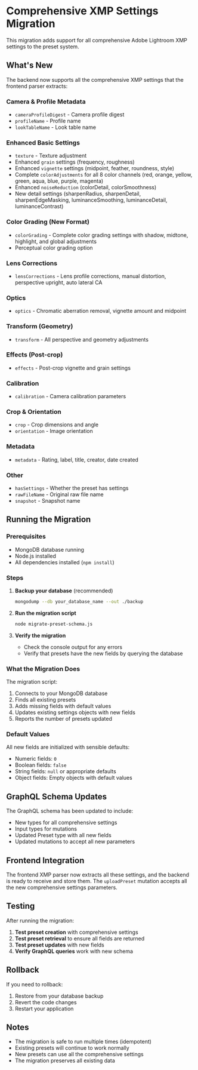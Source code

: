 # Comprehensive XMP Settings Migration

This migration adds support for all comprehensive Adobe Lightroom XMP settings to the preset system.

## What's New

The backend now supports all the comprehensive XMP settings that the frontend parser extracts:

### Camera & Profile Metadata

- `cameraProfileDigest` - Camera profile digest
- `profileName` - Profile name
- `lookTableName` - Look table name

### Enhanced Basic Settings

- `texture` - Texture adjustment
- Enhanced `grain` settings (frequency, roughness)
- Enhanced `vignette` settings (midpoint, feather, roundness, style)
- Complete `colorAdjustments` for all 8 color channels (red, orange, yellow, green, aqua, blue, purple, magenta)
- Enhanced `noiseReduction` (colorDetail, colorSmoothness)
- New detail settings (sharpenRadius, sharpenDetail, sharpenEdgeMasking, luminanceSmoothing, luminanceDetail, luminanceContrast)

### Color Grading (New Format)

- `colorGrading` - Complete color grading settings with shadow, midtone, highlight, and global adjustments
- Perceptual color grading option

### Lens Corrections

- `lensCorrections` - Lens profile corrections, manual distortion, perspective upright, auto lateral CA

### Optics

- `optics` - Chromatic aberration removal, vignette amount and midpoint

### Transform (Geometry)

- `transform` - All perspective and geometry adjustments

### Effects (Post-crop)

- `effects` - Post-crop vignette and grain settings

### Calibration

- `calibration` - Camera calibration parameters

### Crop & Orientation

- `crop` - Crop dimensions and angle
- `orientation` - Image orientation

### Metadata

- `metadata` - Rating, label, title, creator, date created

### Other

- `hasSettings` - Whether the preset has settings
- `rawFileName` - Original raw file name
- `snapshot` - Snapshot name

## Running the Migration

### Prerequisites

- MongoDB database running
- Node.js installed
- All dependencies installed (`npm install`)

### Steps

1. **Backup your database** (recommended)

   ```bash
   mongodump --db your_database_name --out ./backup
   ```

2. **Run the migration script**

   ```bash
   node migrate-preset-schema.js
   ```

3. **Verify the migration**
   - Check the console output for any errors
   - Verify that presets have the new fields by querying the database

### What the Migration Does

The migration script:

1. Connects to your MongoDB database
2. Finds all existing presets
3. Adds missing fields with default values
4. Updates existing settings objects with new fields
5. Reports the number of presets updated

### Default Values

All new fields are initialized with sensible defaults:

- Numeric fields: `0`
- Boolean fields: `false`
- String fields: `null` or appropriate defaults
- Object fields: Empty objects with default values

## GraphQL Schema Updates

The GraphQL schema has been updated to include:

- New types for all comprehensive settings
- Input types for mutations
- Updated Preset type with all new fields
- Updated mutations to accept all new parameters

## Frontend Integration

The frontend XMP parser now extracts all these settings, and the backend is ready to receive and store them. The `uploadPreset` mutation accepts all the new comprehensive settings parameters.

## Testing

After running the migration:

1. **Test preset creation** with comprehensive settings
2. **Test preset retrieval** to ensure all fields are returned
3. **Test preset updates** with new fields
4. **Verify GraphQL queries** work with new schema

## Rollback

If you need to rollback:

1. Restore from your database backup
2. Revert the code changes
3. Restart your application

## Notes

- The migration is safe to run multiple times (idempotent)
- Existing presets will continue to work normally
- New presets can use all the comprehensive settings
- The migration preserves all existing data
